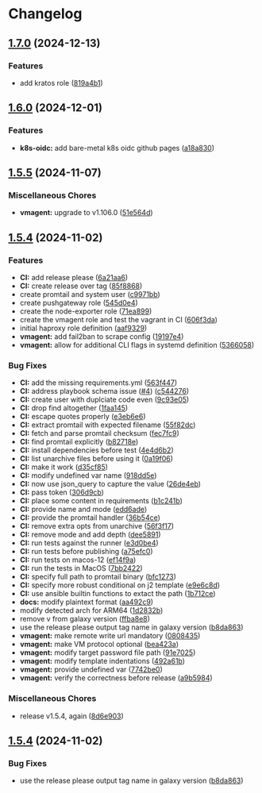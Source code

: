 # Changelog

## [1.7.0](https://github.com/meysam81/ansible-collections/compare/v1.6.0...v1.7.0) (2024-12-13)


### Features

* add kratos role ([819a4b1](https://github.com/meysam81/ansible-collections/commit/819a4b10ba502f38cca692d165d182261a0ea238))

## [1.6.0](https://github.com/meysam81/ansible-collections/compare/v1.5.5...v1.6.0) (2024-12-01)


### Features

* **k8s-oidc:** add bare-metal k8s oidc github pages ([a18a830](https://github.com/meysam81/ansible-collections/commit/a18a830dd194612e03afcb17ae15cd40073f8f4f))

## [1.5.5](https://github.com/meysam81/ansible-collections/compare/v1.5.4...v1.5.5) (2024-11-07)


### Miscellaneous Chores

* **vmagent:** upgrade to v1.106.0 ([51e564d](https://github.com/meysam81/ansible-collections/commit/51e564db055108dc938774f84f01e2a128dd5c3b))

## [1.5.4](https://github.com/meysam81/ansible-collections/compare/v1.5.4...v1.5.4) (2024-11-02)


### Features

* **CI:** add release please ([6a21aa6](https://github.com/meysam81/ansible-collections/commit/6a21aa6fcf4ca51281d27cfac266ef3203541fea))
* **CI:** create release over tag ([85f8868](https://github.com/meysam81/ansible-collections/commit/85f886857b035a1d9d78f4161e769d80cf5a21bb))
* create promtail and system user ([c9971bb](https://github.com/meysam81/ansible-collections/commit/c9971bb7ac2931a56ff0de5fc3bec9dc49faf795))
* create pushgateway role ([545d0e4](https://github.com/meysam81/ansible-collections/commit/545d0e46589fcb029c4a79d79b50ed68f90b732d))
* create the node-exporter role ([71ea899](https://github.com/meysam81/ansible-collections/commit/71ea899e0661f7342c141241a5c32bcecb581d14))
* create the vmagent role and test the vagrant in CI ([606f3da](https://github.com/meysam81/ansible-collections/commit/606f3da161260db88725d4f281389a163aedf10d))
* initial haproxy role definition ([aaf9329](https://github.com/meysam81/ansible-collections/commit/aaf932984d96aface8e60a94dd3587d70625b422))
* **vmagent:** add fail2ban to scrape config ([19197e4](https://github.com/meysam81/ansible-collections/commit/19197e45dd8772a2dbdcfaa28efee53fa92cbd9f))
* **vmagent:** allow for additional CLI flags in systemd definition ([5366058](https://github.com/meysam81/ansible-collections/commit/53660586a68921fa5cdccb925cc75e62849c3156))


### Bug Fixes

* **CI:** add the missing requirements.yml ([563f447](https://github.com/meysam81/ansible-collections/commit/563f447acd80db79b1c3d9ac8f10212f53cbd9c3))
* **CI:** address playbook schema issue ([#4](https://github.com/meysam81/ansible-collections/issues/4)) ([c544276](https://github.com/meysam81/ansible-collections/commit/c544276ed292c1a5d9f423c5123be71099e88b39))
* **CI:** create user with duplciate code even ([9c93e05](https://github.com/meysam81/ansible-collections/commit/9c93e058c26580be9a47527db928fa88f8475c90))
* **CI:** drop find altogether ([1faa145](https://github.com/meysam81/ansible-collections/commit/1faa14589df9080e19a2159f365019d4f1ee900b))
* **CI:** escape quotes properly ([e3eb6e6](https://github.com/meysam81/ansible-collections/commit/e3eb6e6106e0f79061876879ba9572f073aced62))
* **CI:** extract promtail with expected filename ([55f82dc](https://github.com/meysam81/ansible-collections/commit/55f82dc4637f2d8b390230bc6fe4027ae9cb897a))
* **CI:** fetch and parse promtail checksum ([fec7fc9](https://github.com/meysam81/ansible-collections/commit/fec7fc9bcc1ea7338e6cfeafe28e7838045f93fb))
* **CI:** find promtail explicitly ([b82718e](https://github.com/meysam81/ansible-collections/commit/b82718ed3645b87a80567ca8455c5c3aae3e6a37))
* **CI:** install dependencies before test ([4e4d6b2](https://github.com/meysam81/ansible-collections/commit/4e4d6b2df5387ccda07c8c8216f5068c6b7ac53b))
* **CI:** list unarchive files before using it ([0a19f06](https://github.com/meysam81/ansible-collections/commit/0a19f0677ece567f28532857081f83bb650b4bf5))
* **CI:** make it work ([d35cf85](https://github.com/meysam81/ansible-collections/commit/d35cf85f75e0ac1e8b3d265020cf678effc8eccd))
* **CI:** modify undefined var name ([918dd5e](https://github.com/meysam81/ansible-collections/commit/918dd5e12388d864d7617b0cb0e2ca43ad75451d))
* **CI:** now use json_query to capture the value ([26de4eb](https://github.com/meysam81/ansible-collections/commit/26de4ebd77b1ac492bf50ada85dd22225cb3b8e7))
* **CI:** pass token ([306d9cb](https://github.com/meysam81/ansible-collections/commit/306d9cba855002234b14fa8680e4b06020dc7d07))
* **CI:** place some content in requirements ([b1c241b](https://github.com/meysam81/ansible-collections/commit/b1c241bbd5c2db7ff1a61d1a3827fbb77622c94c))
* **CI:** provide name and mode ([edd6ade](https://github.com/meysam81/ansible-collections/commit/edd6adeefa016eb37fb03c236d7565ebacc9fdd5))
* **CI:** provide the promtail handler ([36b54ce](https://github.com/meysam81/ansible-collections/commit/36b54cede9d5508b509a117d692550dc896c934c))
* **CI:** remove extra opts from unarchive ([56f3f17](https://github.com/meysam81/ansible-collections/commit/56f3f1724add336044fb616a23d7ec067d06c3e3))
* **CI:** remove mode and add depth ([dee5891](https://github.com/meysam81/ansible-collections/commit/dee58916d7fc606994b9ef9394c9899a96323901))
* **CI:** run tests against the runner ([e3d0be4](https://github.com/meysam81/ansible-collections/commit/e3d0be4263e5cb4fce6aebc2dffa961748455ead))
* **CI:** run tests before publishing ([a75efc0](https://github.com/meysam81/ansible-collections/commit/a75efc04edc59af9be6279ed830905c26514ff15))
* **CI:** run tests on macos-12 ([ef14f9a](https://github.com/meysam81/ansible-collections/commit/ef14f9a427205f6dd4d6d883063b741bc551f6ec))
* **CI:** run the tests in MacOS ([7bb2422](https://github.com/meysam81/ansible-collections/commit/7bb24220732e196cbdd7a926f17c0f6ea49ff0a9))
* **CI:** specify full path to promtail binary ([bfc1273](https://github.com/meysam81/ansible-collections/commit/bfc1273294a58cca978c6268b29fd8e317ec5941))
* **CI:** specify more robust conditional on j2 template ([e9e6c8d](https://github.com/meysam81/ansible-collections/commit/e9e6c8df8fab1b3d92ff85ea96000967f9ffdc38))
* **CI:** use ansible builtin functions to extact the path ([1b712ce](https://github.com/meysam81/ansible-collections/commit/1b712ce689f33a5f510e19341da712dda143e022))
* **docs:** modify plaintext format ([aa492c9](https://github.com/meysam81/ansible-collections/commit/aa492c9b6dbca88e1b1b0704a6e83c14ae975487))
* modify detected arch for ARM64 ([1d2832b](https://github.com/meysam81/ansible-collections/commit/1d2832b429ec7b72f0b516bc82094d0ea52d6091))
* remove v from galaxy version ([ffba8e8](https://github.com/meysam81/ansible-collections/commit/ffba8e85bb826c7ebec039b3dc869ee15f70c52f))
* use the release please output tag name in galaxy version ([b8da863](https://github.com/meysam81/ansible-collections/commit/b8da86397577b9e9bc0119e8b8d024ca4cf5d5e0))
* **vmagent:** make remote write url mandatory ([0808435](https://github.com/meysam81/ansible-collections/commit/080843550c5a7cbd0ab2c3dece8db2429766e7a2))
* **vmagent:** make VM protocol optional ([bea423a](https://github.com/meysam81/ansible-collections/commit/bea423a5035f6ac8b9034e0500f58b9e7f4f36e2))
* **vmagent:** modify target password file path ([91e7025](https://github.com/meysam81/ansible-collections/commit/91e70255aba73ba9463794eb8ca3a7d1cd1688a0))
* **vmagent:** modify template indentations ([492a61b](https://github.com/meysam81/ansible-collections/commit/492a61bbffa7608aa4fa0fcb97252d51ccd757a4))
* **vmagent:** provide undefined var ([7742be0](https://github.com/meysam81/ansible-collections/commit/7742be04cc1474d8f70ec4bb88e2220e7d29d5d3))
* **vmagent:** verify the correctness before release ([a9b5984](https://github.com/meysam81/ansible-collections/commit/a9b5984cc28613f61260e47490a869c390a55762))


### Miscellaneous Chores

* release v1.5.4, again ([8d6e903](https://github.com/meysam81/ansible-collections/commit/8d6e903e956ab90bb5f9f8e633ff8a405ad6fb6a))

## [1.5.4](https://github.com/meysam81/ansible-collections/compare/v1.5.3...v1.5.4) (2024-11-02)


### Bug Fixes

* use the release please output tag name in galaxy version ([b8da863](https://github.com/meysam81/ansible-collections/commit/b8da86397577b9e9bc0119e8b8d024ca4cf5d5e0))
